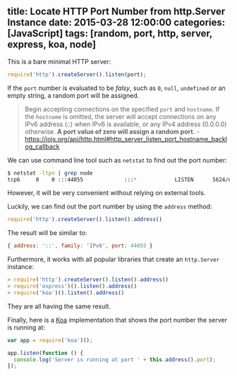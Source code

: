 title: Locate HTTP Port Number from http.Server Instance
date: 2015-03-28 12:00:00
categories: [JavaScript]
tags: [random, port, http, server, express, koa, node]
---

This is a bare minimal HTTP server:

```js
require('http').createServer().listen(port);
```

If the `port` number is evaluated to be _falsy_, such as `0`, `null`, `undefined` or an empty string, a random port will be assigned.

> Begin accepting connections on the specified `port` and `hostname`. If the `hostname` is omitted, the server will accept connections on any IPv6 address (::) when IPv6 is available, or any IPv4 address (0.0.0.0) otherwise. **A port value of zero will assign a random port.** - https://iojs.org/api/http.html#http_server_listen_port_hostname_backlog_callback

We can use command line tool such as `netstat` to find out the port number:

```sh
$ netstat -ltpn | grep node
tcp6     0    0 :::44055             :::*            LISTEN      5624/node
```

However, it will be very convenient without relying on external tools.

Luckily, we can find out the port number by using the `address` method:

```js
require('http').createServer().listen().address()
```

The result will be similar to:

```js
{ address: '::', family: 'IPv6', port: 44055 }
```

Furthermore, it works with all popular libraries that create an `http.Server` instance:

<!-- more -->

```js
> require('http').createServer().listen().address()
> require('express')().listen().address()
> require('koa')().listen().address()
```

They are all having the same result.

Finally, here is a [Koa] implementation that shows the port number the server is running at:

```js
var app = require('koa')();

app.listen(function () {
  console.log('Server is running at port ' + this.address().port);
});
```

[Koa]: http://koajs.com/
